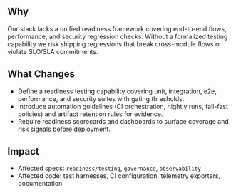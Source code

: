 ## Why

Our stack lacks a unified readiness framework covering end-to-end flows, performance, and security regression checks. Without a formalized testing capability we risk shipping regressions that break cross-module flows or violate SLO/SLA commitments.

## What Changes

- Define a readiness testing capability covering unit, integration, e2e, performance, and security suites with gating thresholds.
- Introduce automation guidelines (CI orchestration, nightly runs, fail-fast policies) and artifact retention rules for evidence.
- Require readiness scorecards and dashboards to surface coverage and risk signals before deployment.

## Impact

- Affected specs: `readiness/testing`, `governance`, `observability`
- Affected code: test harnesses, CI configuration, telemetry exporters, documentation
